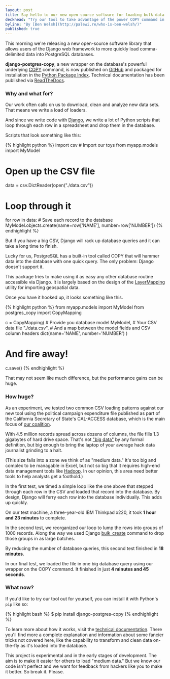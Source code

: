 ```yaml
---
layout: post
title: Say hello to our new open-source software for loading bulk data into PostgreSQL
deckhead: "Try our tool to take advantage of the power COPY command in Django"
byline: "By [Ben Welsh](http://palewi.re/who-is-ben-welsh/)"
published: true
---
```


This morning we're releasing a new open-source software library that allows users of the Django web framework to more quickly load comma-delimited data into PostgreSQL databases.

**django-postgres-copy**, a new wrapper on the database's powerful underlying [COPY](http://www.postgresql.org/docs/9.4/static/sql-copy.html) command, is now published on [GitHub](https://github.com/california-civic-data-coalition/django-postgres-copy) and packaged for installation in the [Python Package Index](https://pypi.python.org/pypi/django-postgres-copy). Technical documentation has been published via [ReadTheDocs](https://django-postgres-copy.californiacivicdata.org/).

### Why and what for?

Our work often calls on us to download, clean and analyze new data sets. That means we write a load of loaders.

And since we write code with [Django](https://www.djangoproject.com/), we write a lot of Python scripts that loop through each row in a spreadsheet and drop them in the database.

Scripts that look something like this:

{% highlight python %}
import csv  # Import our toys
from myapp.models import MyModel

# Open up the CSV file
data = csv.DictReader(open("./data.csv"))
# Loop through it
for row in data:
    # Save each record to the database
    MyModel.objects.create(name=row['NAME'], number=row['NUMBER'])
{% endhighlight %}

But if you have a big CSV, Django will rack up database queries and it can take a long time to finish.

Lucky for us, PostgreSQL has a built-in tool called COPY that will hammer data into the database with one quick query. The only problem: Django doesn't support it.

This package tries to make using it as easy any other database routine accessible via Django. It is largely based on the design of the [LayerMapping](https://docs.djangoproject.com/en/1.8/ref/contrib/gis/layermapping/) utility for importing geospatial data.

Once you have it hooked up, it looks something like this.

{% highlight python %}
from myapp.models import MyModel
from postgres_copy import CopyMapping

c = CopyMapping(
    # Provide you database model
    MyModel,
    # Your CSV data file
    "./data.csv",
    # And a map between the model fields and CSV column headers
    dict(name='NAME', number='NUMBER')
)
# And fire away!
c.save()
{% endhighlight %}

That may not seem like much difference, but the performance gains can be huge.

### How huge?

As an experiment, we tested two common CSV loading patterns against our new tool using the political campaign expenditure file published as part of the California Secretary of State's CAL-ACCESS database, which is the main focus of [our coalition](http://www.californiacivicdata.org/2014/09/24/hello-world/).

With 4.5 million records spread across dozens of columns, the file fills 1.3 gigabytes of hard drive space. That's not ["big data"](https://en.wikipedia.org/wiki/Big_data) by any formal definition, but big enough to bring the laptop of your average hack data journalist grinding to a halt.

(This size falls into a zone we think of as "medium data." It's too big and complex to be managable in Excel, but not so big that it requires high-end data management tools like [Hadoop](https://hadoop.apache.org/). In our opinion, this area need better tools to help analysts get a foothold.)

In the first test, we timed a simple loop like the one above that stepped through each row in the CSV and loaded that record into the database. By design, Django will ferry each row into the database individually. This adds up quickly.

 On our test machine, a three-year-old IBM Thinkpad x220, it took **1 hour and 23 minutes** to complete.

 In the second test, we reorganized our loop to lump the rows into groups of 1000 records. Along the way we used Django [bulk_create](https://docs.djangoproject.com/en/1.8/ref/models/querysets/#bulk-create) command to drop those groups in as large batches.

By reducing the number of database queries, this second test finished in **18 minutes**.

In our final test, we loaded the file in one big database query using our wrapper on the COPY command. It finished in just **4 minutes and 45 seconds**.

### What now?

If you'd like to try our tool out for yourself, you can install it with Python's ``pip`` like so:

{% highlight bash %}
$ pip install django-postgres-copy
{% endhighlight %}

To learn more about how it works, visit the [technical documentation](https://django-postgres-copy.californiacivicdata.org/). There you'll find more a complete explanation and information about some fancier tricks not covered here, like the capability to transform and clean data on-the-fly as it's loaded into the database.

This project is experimental and in the early stages of development. The aim is to
make it easier for others to load "medium data." But we know
our code isn't perfect and we want for feedback from hackers like you to make it better. So break it. Please.
